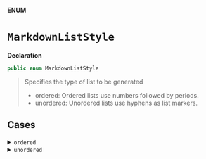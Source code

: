 **ENUM**
# `MarkdownListStyle`

**Declaration**
```swift
public enum MarkdownListStyle
```

> Specifies the type of list to be generated
>
> - ordered: Ordered lists use numbers followed by periods.
> - unordered: Unordered lists use hyphens as list markers.

## Cases
<details><summary><code>ordered</code></summary>

**Declaration**
```swift
case ordered
```

</details>

<details><summary><code>unordered</code></summary>

**Declaration**
```swift
case unordered
```

</details>
